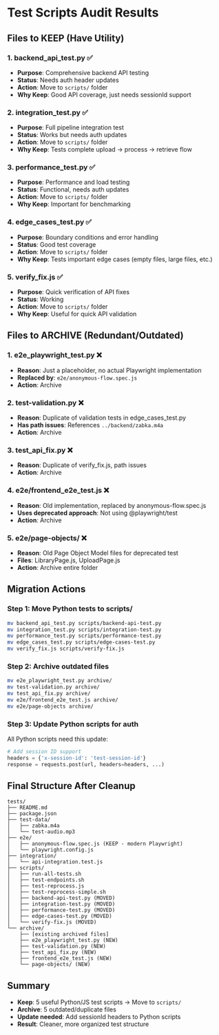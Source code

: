 # Test Scripts Audit Results

## Files to KEEP (Have Utility)

### 1. **backend_api_test.py** ✅
- **Purpose**: Comprehensive backend API testing
- **Status**: Needs auth header updates
- **Action**: Move to `scripts/` folder
- **Why Keep**: Good API coverage, just needs sessionId support

### 2. **integration_test.py** ✅
- **Purpose**: Full pipeline integration test
- **Status**: Works but needs auth updates
- **Action**: Move to `scripts/` folder  
- **Why Keep**: Tests complete upload → process → retrieve flow

### 3. **performance_test.py** ✅
- **Purpose**: Performance and load testing
- **Status**: Functional, needs auth updates
- **Action**: Move to `scripts/` folder
- **Why Keep**: Important for benchmarking

### 4. **edge_cases_test.py** ✅
- **Purpose**: Boundary conditions and error handling
- **Status**: Good test coverage
- **Action**: Move to `scripts/` folder
- **Why Keep**: Tests important edge cases (empty files, large files, etc.)

### 5. **verify_fix.js** ✅
- **Purpose**: Quick verification of API fixes
- **Status**: Working
- **Action**: Move to `scripts/` folder
- **Why Keep**: Useful for quick API validation

## Files to ARCHIVE (Redundant/Outdated)

### 1. **e2e_playwright_test.py** ❌
- **Reason**: Just a placeholder, no actual Playwright implementation
- **Replaced by**: `e2e/anonymous-flow.spec.js`
- **Action**: Archive

### 2. **test-validation.py** ❌
- **Reason**: Duplicate of validation tests in edge_cases_test.py
- **Has path issues**: References `../backend/zabka.m4a`
- **Action**: Archive

### 3. **test_api_fix.py** ❌
- **Reason**: Duplicate of verify_fix.js, path issues
- **Action**: Archive

### 4. **e2e/frontend_e2e_test.js** ❌
- **Reason**: Old implementation, replaced by anonymous-flow.spec.js
- **Uses deprecated approach**: Not using @playwright/test
- **Action**: Archive

### 5. **e2e/page-objects/** ❌
- **Reason**: Old Page Object Model files for deprecated test
- **Files**: LibraryPage.js, UploadPage.js
- **Action**: Archive entire folder

## Migration Actions

### Step 1: Move Python tests to scripts/
```bash
mv backend_api_test.py scripts/backend-api-test.py
mv integration_test.py scripts/integration-test.py
mv performance_test.py scripts/performance-test.py
mv edge_cases_test.py scripts/edge-cases-test.py
mv verify_fix.js scripts/verify-fix.js
```

### Step 2: Archive outdated files
```bash
mv e2e_playwright_test.py archive/
mv test-validation.py archive/
mv test_api_fix.py archive/
mv e2e/frontend_e2e_test.js archive/
mv e2e/page-objects archive/
```

### Step 3: Update Python scripts for auth
All Python scripts need this update:
```python
# Add session ID support
headers = {'x-session-id': 'test-session-id'}
response = requests.post(url, headers=headers, ...)
```

## Final Structure After Cleanup

```
tests/
├── README.md
├── package.json
├── test-data/
│   ├── zabka.m4a
│   └── test-audio.mp3
├── e2e/
│   ├── anonymous-flow.spec.js (KEEP - modern Playwright)
│   └── playwright.config.js
├── integration/
│   └── api-integration.test.js
├── scripts/
│   ├── run-all-tests.sh
│   ├── test-endpoints.sh
│   ├── test-reprocess.js
│   ├── test-reprocess-simple.sh
│   ├── backend-api-test.py (MOVED)
│   ├── integration-test.py (MOVED)
│   ├── performance-test.py (MOVED)
│   ├── edge-cases-test.py (MOVED)
│   └── verify-fix.js (MOVED)
└── archive/
    ├── [existing archived files]
    ├── e2e_playwright_test.py (NEW)
    ├── test-validation.py (NEW)
    ├── test_api_fix.py (NEW)
    ├── frontend_e2e_test.js (NEW)
    └── page-objects/ (NEW)
```

## Summary

- **Keep**: 5 useful Python/JS test scripts → Move to `scripts/`
- **Archive**: 5 outdated/duplicate files
- **Update needed**: Add sessionId headers to Python scripts
- **Result**: Cleaner, more organized test structure